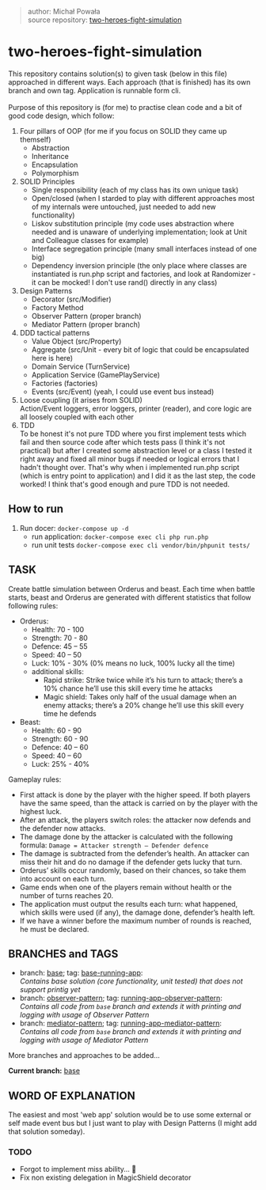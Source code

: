 > author: Michał Powała <br>
> source repository: [two-heroes-fight-simulation](https://github.com/Crix4lis/two-heroes-fight-simulation)

# two-heroes-fight-simulation
This repository contains solution(s) to given task (below in this file) approached in different ways.
Each approach (that is finished) has its own branch and own tag. Application is runnable form cli.<br><br>
Purpose of this repository is (for me) to practise clean code and a bit of good code design, which follow:

1. Four pillars of OOP (for me if you focus on SOLID they came up themself)
    - Abstraction
    - Inheritance
    - Encapsulation
    - Polymorphism
1. SOLID Principles
    - Single responsibility (each of my class has its own unique task)
    - Open/closed (when I starded to play with different approaches most of my internals were untouched,
    just needed to add new functionality)
    - Liskov substitution principle (my code uses abstraction where needed and is unaware of underlying implementation;
    look at Unit and Colleague classes for example)
    - Interface segregation principle (many small interfaces instead of one big)
    - Dependency inversion principle (the only place where classes are instantiated is run.php script and factories,
    and look at Randomizer - it can be mocked! I don't use rand() directly in any class)
1. Design Patterns
    - Decorator (src/Modifier)
    - Factory Method
    - Observer Pattern (proper branch)
    - Mediator Pattern (proper branch)
1. DDD tactical patterns
    - Value Object (src/Property)
    - Aggregate (src/Unit - every bit of logic that could be encapsulated here is here)
    - Domain Service (TurnService)
    - Application Service (GamePlayService)
    - Factories (factories)
    - Events (src/Event) (yeah, I could use event bus instead)
1. Loose coupling (it arises from SOLID)<br>
Action/Event loggers, error loggers, printer (reader),
and core logic are all loosely coupled with each other
1. TDD<br>
To be honest it's not pure TDD where you first implement tests which fail and then source code after which 
tests pass (I think it's not practical) but after I created some abstraction level or a class I tested it right away
and fixed all minor bugs if needed or logical errors that I hadn't thought over. That's why when i implemented
run.php script (which is entry point to application) and I did it as the last step, the code worked!
I think that's good enough and pure TDD is not needed.

## How to run
1. Run docer: `docker-compose up -d`
    - run application: `docker-compose exec cli php run.php`
    - run unit tests `docker-compose exec cli vendor/bin/phpunit tests/`

## TASK
Create battle simulation between Orderus and beast. Each time when battle starts, beast and Orderus
are generated with different statistics that follow following rules:
- Orderus:
    - Health: 70 - 100
    - Strength: 70 - 80
    - Defence: 45 – 55
    - Speed: 40 – 50
    - Luck: 10% - 30% (0% means no luck, 100% lucky all the time)
    - additional skills:
        - Rapid strike: Strike twice while it’s his turn to attack; there’s a 10% chance
        he’ll use this skill every time he attacks
        - Magic shield: Takes only half of the usual damage when an enemy attacks;
        there’s a 20% change he’ll use this skill every time he defends
- Beast:
    - Health: 60 - 90
    - Strength: 60 - 90
    - Defence: 40 – 60
    - Speed: 40 – 60
    - Luck: 25% - 40%

Gameplay rules:
- First attack is done by the player with the higher speed. If both players have
   the same speed, than the attack is carried on by the player with the highest luck.
- After an attack, the players switch roles: the attacker now defends and the
   defender now attacks.
- The damage done by the attacker is calculated with the following formula:
   `Damage = Attacker strength – Defender defence`
- The damage is subtracted from the defender’s health. An attacker can miss their
hit and do no damage if the defender gets lucky that turn.
- Orderus’ skills occur randomly, based on their chances, so take them into
account on each turn.
- Game ends when one of the players remain without health or the number of
turns reaches 20.
- The application must output the results each turn: what
happened, which skills were used (if any), the damage done, defender’s health
left.
- If we have a winner before the maximum number of rounds is reached, he must
be declared.

## BRANCHES and TAGS
 - branch: [base](https://github.com/Crix4lis/two-heroes-fight-simulation/tree/base); tag: [base-running-app](https://github.com/Crix4lis/two-heroes-fight-simulation/tree/base-running-app):<br>
 *Contains base solution (core functionality, unit tested) that does not support printig yet*
 - branch: [observer-pattern](https://github.com/Crix4lis/two-heroes-fight-simulation/tree/observer-pattern); tag: [running-app-observer-pattern](https://github.com/Crix4lis/two-heroes-fight-simulation/tree/running-app-observer-pattern):<br>
 *Contains all code from `base` branch and extends it with printing and logging with usage of Observer Pattern*
 - branch: [mediator-pattern](https://github.com/Crix4lis/two-heroes-fight-simulation/tree/mediator-pattern); tag: [running-app-mediator-pattern](https://github.com/Crix4lis/two-heroes-fight-simulation/tree/running-app-mediator-pattern):<br>
 *Contains all code from `base` branch and extends it with printing and logging with usage of Mediator Pattern*

More branches and approaches to be added...
 
**Current branch:** [base](https://github.com/Crix4lis/two-heroes-fight-simulation/tree/base)

## WORD OF EXPLANATION
The easiest and most 'web app' solution would be to use some external or self made
event bus but I just want to play with Design Patterns (I might add that solution someday).

### TODO
- Forgot to implement miss ability... 💩
- Fix non existing delegation in MagicShield decorator

